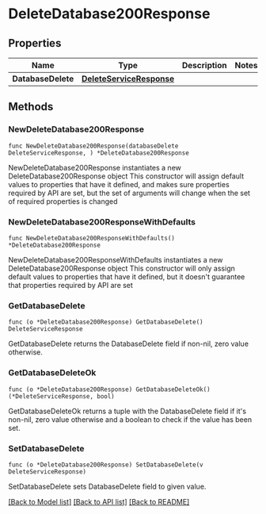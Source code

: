 # DeleteDatabase200Response

## Properties

Name | Type | Description | Notes
------------ | ------------- | ------------- | -------------
**DatabaseDelete** | [**DeleteServiceResponse**](DeleteServiceResponse.md) |  | 

## Methods

### NewDeleteDatabase200Response

`func NewDeleteDatabase200Response(databaseDelete DeleteServiceResponse, ) *DeleteDatabase200Response`

NewDeleteDatabase200Response instantiates a new DeleteDatabase200Response object
This constructor will assign default values to properties that have it defined,
and makes sure properties required by API are set, but the set of arguments
will change when the set of required properties is changed

### NewDeleteDatabase200ResponseWithDefaults

`func NewDeleteDatabase200ResponseWithDefaults() *DeleteDatabase200Response`

NewDeleteDatabase200ResponseWithDefaults instantiates a new DeleteDatabase200Response object
This constructor will only assign default values to properties that have it defined,
but it doesn't guarantee that properties required by API are set

### GetDatabaseDelete

`func (o *DeleteDatabase200Response) GetDatabaseDelete() DeleteServiceResponse`

GetDatabaseDelete returns the DatabaseDelete field if non-nil, zero value otherwise.

### GetDatabaseDeleteOk

`func (o *DeleteDatabase200Response) GetDatabaseDeleteOk() (*DeleteServiceResponse, bool)`

GetDatabaseDeleteOk returns a tuple with the DatabaseDelete field if it's non-nil, zero value otherwise
and a boolean to check if the value has been set.

### SetDatabaseDelete

`func (o *DeleteDatabase200Response) SetDatabaseDelete(v DeleteServiceResponse)`

SetDatabaseDelete sets DatabaseDelete field to given value.



[[Back to Model list]](../README.md#documentation-for-models) [[Back to API list]](../README.md#documentation-for-api-endpoints) [[Back to README]](../README.md)


